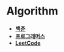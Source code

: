 # Algorithm

- **[백준](https://github.com/thdqudgns/Baekjoon/tree/main/%EB%B0%B1%EC%A4%80)**
- **[프로그래머스](https://github.com/thdqudgns/Algorithm/tree/main/%ED%94%84%EB%A1%9C%EA%B7%B8%EB%9E%98%EB%A8%B8%EC%8A%A4)**
- **[LeetCode](https://github.com/thdqudgns/LeetCode)**

